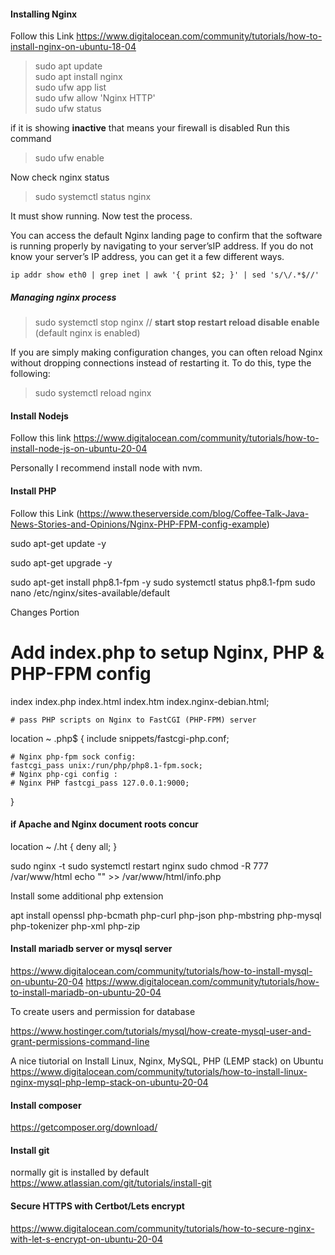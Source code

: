 #### Installing Nginx

Follow this Link 
https://www.digitalocean.com/community/tutorials/how-to-install-nginx-on-ubuntu-18-04

> sudo apt update <br>
> sudo apt install nginx<br>
> sudo ufw app list<br>
> sudo ufw allow 'Nginx HTTP'<br>
> sudo ufw status<br>

if it is showing **inactive** that means your firewall is disabled 
Run this command 
> sudo ufw enable

Now check nginx status
> sudo systemctl status nginx

It must show running. Now test the process.

You can access the default Nginx landing page to confirm that the software is running properly by 
navigating to your server’sIP address. If you do not know your server’s IP address,
you can get it a few different ways.

``` 
ip addr show eth0 | grep inet | awk '{ print $2; }' | sed 's/\/.*$//' 
```

##### Managing nginx process
> sudo systemctl stop nginx // **start stop restart reload disable enable** (default nginx is enabled)

If you are simply making configuration changes, you can often reload Nginx without dropping
connections instead of restarting it. To do this, type the following:

> sudo systemctl reload nginx

#### Install Nodejs

Follow this link
https://www.digitalocean.com/community/tutorials/how-to-install-node-js-on-ubuntu-20-04

Personally I recommend install node with nvm.

#### Install PHP
Follow this Link
(https://www.theserverside.com/blog/Coffee-Talk-Java-News-Stories-and-Opinions/Nginx-PHP-FPM-config-example)

sudo apt-get update -y

sudo apt-get upgrade -y

sudo apt-get install php8.1-fpm -y
sudo systemctl status php8.1-fpm
sudo nano /etc/nginx/sites-available/default

Changes Portion 
# Add index.php to setup Nginx, PHP & PHP-FPM config
  index index.php index.html index.htm index.nginx-debian.html;
  
    # pass PHP scripts on Nginx to FastCGI (PHP-FPM) server
  location ~ \.php$ {
    include snippets/fastcgi-php.conf;

    # Nginx php-fpm sock config:
    fastcgi_pass unix:/run/php/php8.1-fpm.sock;
    # Nginx php-cgi config :
    # Nginx PHP fastcgi_pass 127.0.0.1:9000;
  }
  
  #### if Apache and Nginx document roots concur
  location ~ /\.ht {
    deny all;
  }

sudo nginx -t
sudo systemctl restart nginx
sudo chmod -R 777 /var/www/html
echo "<?php phpinfo(); ?>" >> /var/www/html/info.php

Install some additional php extension

apt install openssl php-bcmath php-curl php-json php-mbstring php-mysql php-tokenizer php-xml php-zip

#### Install mariadb server or mysql server

https://www.digitalocean.com/community/tutorials/how-to-install-mysql-on-ubuntu-20-04
https://www.digitalocean.com/community/tutorials/how-to-install-mariadb-on-ubuntu-20-04

To create users and permission for database 

https://www.hostinger.com/tutorials/mysql/how-create-mysql-user-and-grant-permissions-command-line

A nice tiutorial on Install Linux, Nginx, MySQL, PHP (LEMP stack) on Ubuntu
https://www.digitalocean.com/community/tutorials/how-to-install-linux-nginx-mysql-php-lemp-stack-on-ubuntu-20-04

#### Install composer 
https://getcomposer.org/download/

#### Install git
normally git is installed by default
https://www.atlassian.com/git/tutorials/install-git


#### Secure HTTPS with Certbot/Lets encrypt
https://www.digitalocean.com/community/tutorials/how-to-secure-nginx-with-let-s-encrypt-on-ubuntu-20-04

